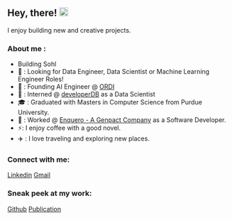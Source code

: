 ## Hey, there! <img src="https://raw.githubusercontent.com/MartinHeinz/MartinHeinz/master/wave.gif" width="20px">
I enjoy building new and creative projects.

### About me :

  - Building Sohl 
  - 🧐 : Looking for Data Engineer, Data Scientist or Machine Learning Engineer Roles!
  - 🚀 : Founding AI Engineer @ [ORDI](https://ordindia.in/)
  - 🏢 : Interned @ [developerDB](https://www.developerdb.com/) as a Data Scientist
  - 🎓 : Graduated with Masters in Computer Science from Purdue University.
  - 🏢 : Worked @ [Enquero - A Genpact Company](https://enquero.com/) as a Software Developer.  
  - ⚡: I enjoy coffee with a good novel.
  - ✈️ : I love traveling and exploring new places.  

### Connect with me:

[Linkedin](https://www.linkedin.com/in/prajwalashambulingappa/)
[Gmail](prajwalams99@gmail.com)


### Sneak peek at my work:

[Github](https://github.com/PrajwalaMugajjiShambulingappa?tab=repositories)
[Publication](https://link.springer.com/chapter/10.1007/978-981-19-2828-4_57)

